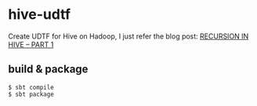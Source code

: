 # hive-udtf

Create UDTF for Hive on Hadoop, I just refer the blog post: [RECURSION IN HIVE – PART 1](https://www.pythian.com/blog/recursion-in-hive/)

## build & package

```
$ sbt compile
$ sbt package
```